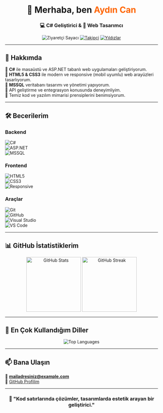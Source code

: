 <h1 align="center">👋 Merhaba, ben <span style="color:#ff6600;">Aydın Can</span> </h1>
<h3 align="center">💻 C# Geliştirici & 🎨 Web Tasarımcı</h3>

<p align="center">
  <img src="https://komarev.com/ghpvc/?username=kullaniciadiniz&label=Ziyaretçi%20Sayısı&color=blue&style=flat" alt="Ziyaretçi Sayacı" />
  <a href="https://github.com/kullaniciadiniz?tab=followers"><img src="https://img.shields.io/github/followers/kullaniciadiniz?label=Takipçi&style=social" alt="Takipçi" /></a>
  <a href="https://github.com/kullaniciadiniz?tab=repositories"><img src="https://img.shields.io/github/stars/kullaniciadiniz?style=social" alt="Yıldızlar" /></a>
</p>

---

## 🚀 Hakkımda  
🔹 **C#** ile masaüstü ve ASP.NET tabanlı web uygulamaları geliştiriyorum.  
🔹 **HTML5 & CSS3** ile modern ve responsive (mobil uyumlu) web arayüzleri tasarlıyorum.  
🔹 **MSSQL** veritabanı tasarımı ve yönetimi yapıyorum.  
🔹 API geliştirme ve entegrasyon konusunda deneyimliyim.  
🔹 Temiz kod ve yazılım mimarisi prensiplerini benimsiyorum.  

---

## 🛠 Becerilerim  

### Backend  
![C#](https://img.shields.io/badge/C%23-239120?style=for-the-badge&logo=c-sharp&logoColor=white)  
![ASP.NET](https://img.shields.io/badge/ASP.NET-512BD4?style=for-the-badge&logo=dotnet&logoColor=white)  
![MSSQL](https://img.shields.io/badge/SQL%20Server-CC2927?style=for-the-badge&logo=microsoft-sql-server&logoColor=white)  

### Frontend  
![HTML5](https://img.shields.io/badge/HTML5-E34F26?style=for-the-badge&logo=html5&logoColor=white)  
![CSS3](https://img.shields.io/badge/CSS3-1572B6?style=for-the-badge&logo=css3&logoColor=white)  
![Responsive](https://img.shields.io/badge/Responsive%20Design-000000?style=for-the-badge&logo=responsive&logoColor=white)  

### Araçlar  
![Git](https://img.shields.io/badge/Git-F05032?style=for-the-badge&logo=git&logoColor=white)  
![GitHub](https://img.shields.io/badge/GitHub-181717?style=for-the-badge&logo=github&logoColor=white)  
![Visual Studio](https://img.shields.io/badge/Visual%20Studio-5C2D91?style=for-the-badge&logo=visualstudio&logoColor=white)  
![VS Code](https://img.shields.io/badge/VS%20Code-007ACC?style=for-the-badge&logo=visualstudiocode&logoColor=white)  

---

## 📊 GitHub İstatistiklerim  
<p align="center">
  <img src="https://github-readme-stats.vercel.app/api?username=kullaniciadiniz&show_icons=true&theme=radical" alt="GitHub Stats" height="180"/>
  <img src="https://github-readme-streak-stats.herokuapp.com/?user=kullaniciadiniz&theme=radical" alt="GitHub Streak" height="180"/>
</p>

---

## 📌 En Çok Kullandığım Diller  
<p align="center">
  <img src="https://github-readme-stats.vercel.app/api/top-langs/?username=kullaniciadiniz&layout=compact&theme=radical" alt="Top Languages" />
</p>

---

## 📫 Bana Ulaşın  
📧 **mailadresiniz@example.com**  
🔗 [GitHub Profilim](https://github.com/kullaniciadiniz)  

---

<h3 align="center">💬 "Kod satırlarında çözümler, tasarımlarda estetik arayan bir geliştirici."</h3>
